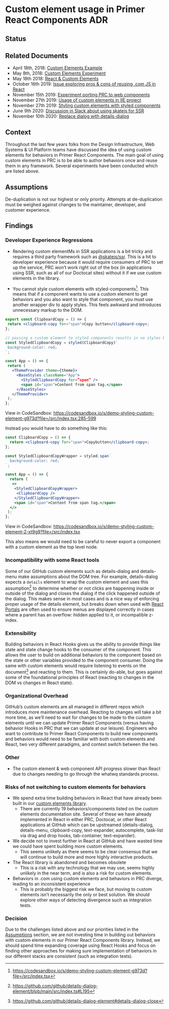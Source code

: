# Custom element usage in Primer React Components ADR

## Status

## Related Documents
- April 18th, 2018: [Custom Elements Example](https://github.com/primer/components/pull/13)
- May 8th, 2018:  [Custom Elements Experiment](https://github.com/primer/components/pull/14)
- May 18th 2018: [React & Custom Elements](https://docs.google.com/document/d/1b6D2jW3ztQJiKEtQINbb4JoHJ3F3szU6lBX-fGce6aY/edit?usp=sharing)
- October 16th 2019: [Issue exploring pros & cons of reusing .com JS in React](https://github.com/github/issues-index-experiment/issues/90)
- November 15th 2019: [Experiment porting PRC to web components](https://github.com/github/ui-engineering/issues/12#issuecomment-558257842)
- November 27th 2019: [Usage of custom elements in IIE project](https://github.com/github/issues-index-experiment/pull/133)
- November 27th 2019: [Styling custom elements with styled components](https://github.slack.com/archives/CMZ4DC9BL/p1574883198055600)
- June 9th 2020: [Discussion in Slack about using skatejs for SSR](https://github.slack.com/archives/C0ER2LCG2/p1591707104461300)
- November 10th 2020: [Replace dialog with details-dialog](https://github.com/primer/components/issues/907)

## Context
Throughout the last few years folks from the Design Infrastructure, Web Systems & UI Platform teams have discussed the idea of using custom elements for behaviors in Primer React Components. The main goal of using custom elements in PRC is to be able to author behaviors once and reuse them in any framework. Several experiments have been conducted which are listed above.

## Assumptions
De-duplication is not our highest or only priority. Attempts at de-duplication must be weighed against changes to the maintainer, developer, and customer experience.

## Findings

### Developer Experience Regressions
- Rendering custom elementMs in SSR applications is a bit tricky and requires a third party framework such as [@skatejs/ssr](https://github.com/skatejs/skatejs/tree/master/packages/ssr). This is a hit to developer experience because it would require consumers of PRC to set up the service, PRC won’t work right out of the box (in applications using SSR, such as all of our Doctocat sites) without it if we use custom elements in the library.

- You cannot style custom elements with styled-components[^1]. This means that if a component wants to use a custom element to get behaviors and you also want to style that component, you must use another wrapper div to apply styles. This feels awkward and introduces unnecessary markup to the DOM.

```jsx
export const ClipboardCopy = () => {
 return <clipboard-copy for="span">Copy button</clipboard-copy>;
};

// passing a custom element to styled components results in no styles being applied
const StyledClipboardCopy = styled(ClipboardCopy)`
 background-color: red;
`;

const App = () => {
 return (
   <ThemeProvider theme={theme}>
     <BaseStyles className="App">
       <StyledClipboardCopy for=”span” />
       <span id="span">Content from span tag.</span>
     </BaseStyles>
   </ThemeProvider>
 );
};

```



View in CodeSandbox: https://codesandbox.io/s/demo-styling-custom-element-g973d?file=/src/index.tsx:285-599

Instead you would have to do something like this:

```jsx
const ClipboardCopy = () => {
  return <clipboard-copy for="span">Copybutton</clipboard-copy>;
};

const StyledClipboardCopyWrapper = styled.span`
  background-color: red;
`;

const App = () => {
  return (
   <>
    <StyledClipboardCopyWrapper>
     <ClipboardCopy />
    </StyledClipboardCopyWrapper>
    <span id="span">Content from span tag.</span>
  </>
 );
};
```



View in CodeSandbox: https://codesandbox.io/s/demo-styling-custom-element-2-xt9g9?file=/src/index.tsx

This also means we would need to be careful to never export a component with a custom element as the top level node.

### Incompatibility with some React tools
Some of our GitHub custom elements such as details-dialog and details-menu make assumptions about the DOM tree. For example, details-dialog expects a `details` element to wrap the custom element and uses this assumption[^2] to determine whether or not clicks are happening inside or outside of the dialog and closes the dialog if the click happened outside of the dialog. This makes sense in most cases and is a nice way of enforcing proper usage of the details element, but breaks down when used with [React Portals](https://reactjs.org/docs/portals.html) are often used to ensure menus are displayed correctly in cases where a parent has an overflow: hidden applied to it, or incompatible z-index.

### Extensibility
Building behaviors in React Hooks gives us the ability to provide things like state and state change hooks to the consumer of the component. This allows the user to build on additional behaviors to the component based on the state or other variables provided to the component consumer. Doing the same with custom elements would require listening to events on the document[^3] and reacting to them. This is certainly do-able, but goes against some of the foundational principles of React (reacting to changes in the DOM vs changes in React state).

### Organizational Overhead
GitHub’s custom elements are all managed in different repos which introduces more maintenance overhead.
Reacting to changes will take a bit more time, as we’ll need to wait for changes to be made to the custom elements until we can update Primer React Components (versus having behavior Hooks in PRC that we can update at our leisure).
Engineers who want to contribute to Primer React Components to build new components and behaviors would need to be familiar with both custom elements and React, two very different paradigms, and context switch between the two.

### Other
- The custom element & web component API progress slower than React due to changes needing to go through the whatwq standards process.

### Risks of not switching to custom elements for behaviors
- We spend extra time building behaviors in React that have already been built in our [custom elements library](https://github.github.io/web-systems-documentation/#custom-elements).
  - There are currently 19 behaviors/components listed on the custom elements documentation site. Several of these we have already implemented in React in either PRC, Doctocat, or other React applications at GitHub which can be upstreamed (details-dialog, details-menu, clipboard-copy, text-expander, autocomplete, task-list via drag and drop hooks, tab-container, text-expander).
- We decide not to invest further in React at GitHub and have wasted time we could have spent building more custom elements.
  - This seems unlikely as there seems to be clear consensus that we will continue to build more and more highly interactive products.
- The React library is abandoned and becomes obsolete
  - This is a risk with any technology that we may use, seems highly unlikely in the near term, and is also a risk for custom elements.
- Behaviors in .com using custom elements and behaviors in PRC diverge, leading to an inconsistent experience
  - This is probably the biggest risk we face, but moving to custom elements isn’t necessarily the only or best solution. We should explore other ways of detecting divergence such as integration tests.

### Decision
Due to the challenges listed above and our priorities listed in the [Assumptions](#assumptions) section, we are not investing time in building out behaviors with custom elements in our Primer React Components library. Instead, we should spend time expanding coverage using React Hooks and focus on finding other approaches for making sure implementation of behaviors in our different stacks are consistent (such as integration tests).


[^1]: https://codesandbox.io/s/demo-styling-custom-element-g973d?file=/src/index.tsx
[^2]: https://github.com/github/details-dialog-element/blob/main/src/index.ts#L195
[^3]: https://github.com/github/details-dialog-element#details-dialog-close